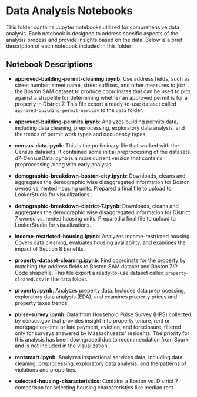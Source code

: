 # Data Analysis Notebooks

This folder contains Jupyter notebooks utilized for comprehensive data analysis. Each notebook is designed to address specific aspects of the analysis process and provide insights based on the data. Below is a brief description of each notebook included in this folder:

## Notebook Descriptions

- **approved-building-permit-cleaning.ipynb**: Use address fields, such as street number, street name, street suffixes, and other measures to join
  the Boston SAM dataset to produce coordinates that can be used to plot against a shapefile for determining whether an approved permit is for a property
  in District 7. This file export a ready-to-use dataset called `approved-building-permit-new.csv` to the `data` folder.

- **approved-building-permits.ipynb**: Analyzes building permits data, including data cleaning, preprocessing, exploratory data analysis, and the trends of permit work types and occupancy types.

- **census-data.ipynb**: This is the preliminary file that worked with the Census datasets. It contained some initial preprocessing of the datasets. d7-CensusData.ipynb is a more current version that contains preprocessing along with early analysis.

- **demographic-breakdown-boston-city.ipynb**: Downloads, cleans and aggregates the demographic wise disaggregated information for Boston owned vs. rented housing units. Prepared a final file to upload to LookerStudio for visualizations.

- **demographic-breakdown-district-7.ipynb**: Downloads, cleans and aggregates the demographic wise disaggregated information for District 7 owned vs. rented housing units. Prepared a final file to upload to LookerStudio for visualizations.

- **income-restricted-housing.ipynb**: Analyzes income-restricted housing. Covers data cleaning, evaluates housing availability, and examines the impact of Section 8 benefits.

- **property-dataset-cleaning.ipynb**: Find coordinate for the property by matching the address fields to Boston SAM dataset and Boston ZIP Code shapefile. This file export a ready-to-use dataset called `property-cleaned.csv` in the `data` folder.

- **property.ipynb**: Analyzes property data. Includes data preprocessing, exploratory data analysis (EDA), and examines property prices and property taxes trends.

- **pulse-survey.ipynb**: Data from Household Pulse Survey (HPS) collected by census.gov that provides insight into property tenure, rent or mortgage on-time or late payment, eviction, and foreclosure, filtered only for surveys answered by Massachusetts' residents. The priority for this analysis has been downgraded due to recommendation from Spark and is not included in the visualization.

- **rentsmart.ipynb**: Analyzes inspectional services data, including data cleaning, preprocessing, exploratory data analysis, and the patterns of violations and properties.

- **selected-housing-characteristics**: Contains a Boston vs. District 7 comparison for selecting housing characteristics like median rent.
